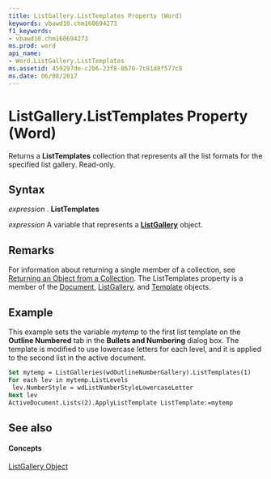 ```yaml
---
title: ListGallery.ListTemplates Property (Word)
keywords: vbawd10.chm160694273
f1_keywords:
- vbawd10.chm160694273
ms.prod: word
api_name:
- Word.ListGallery.ListTemplates
ms.assetid: 459297de-c2b6-23f8-8670-7c81d8f577c8
ms.date: 06/08/2017
---
```



# ListGallery.ListTemplates Property (Word)

Returns a  **ListTemplates** collection that represents all the list formats for the specified list gallery. Read-only.


## Syntax

 _expression_ . **ListTemplates**

 _expression_ A variable that represents a **[ListGallery](Word.ListGallery.md)** object.


## Remarks

For information about returning a single member of a collection, see [Returning an Object from a Collection](http://msdn.microsoft.com/library/28f76384-f495-9640-a7c8-10ada3fac727%28Office.15%29.aspx). The ListTemplates property is a member of the [Document](Word.Document.md), [ListGallery](Word.ListGallery.md), and [Template](template-object-word.md) objects.


## Example

This example sets the variable  _mytemp_ to the first list template on the **Outline Numbered** tab in the **Bullets and Numbering** dialog box. The template is modified to use lowercase letters for each level, and it is applied to the second list in the active document.


```vb
Set mytemp = ListGalleries(wdOutlineNumberGallery).ListTemplates(1) 
For each lev in mytemp.ListLevels 
 lev.NumberStyle = wdListNumberStyleLowercaseLetter 
Next lev 
ActiveDocument.Lists(2).ApplyListTemplate ListTemplate:=mytemp
```


## See also


#### Concepts


[ListGallery Object](Word.ListGallery.md)

